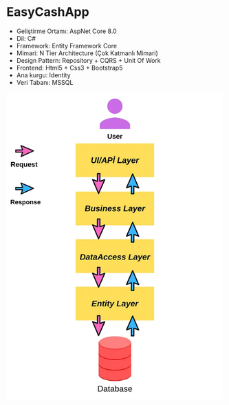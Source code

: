 # EasyCashApp


- Geliştirme Ortamı: AspNet Core 8.0
- Dil: C#
- Framework: Entity Framework Core
- Mimari: N Tier Architecture (Çok Katmanlı Mimari)
- Design Pattern: Repository + CQRS + Unit Of Work
- Frontend: Html5 + Css3 + Bootstrap5
- Ana kurgu: Identity
- Veri Tabanı: MSSQL

![Alt text](image.png)